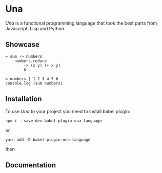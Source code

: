 # Una

<i>Una</i> is a functional programming language that took the best parts from Javascript, Lisp and Python.

## Showcase

```
= sum -> numbers
    numbers.reduce
        -> (x y) (+ x y)
        0

= numbers | 1 2 3 4 5 6
console.log (sum numbers)
```

## Installation

To use <i>Una</i> to your project you need to install babel plugin:

```
npm i --save-dev babel-plugin-una-language
```

or

```
yarn add -D babel-plugin-una-language
```

then

## Documentation
